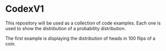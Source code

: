 # CodexV1
This repository will be used as a collection of code examples. Each one is
used to show the distribution of a probability distribution.

The first example is displaying the distribution of heads in 100 flips of a coin.
